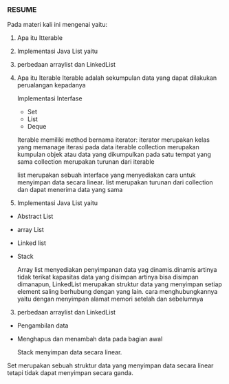 ### RESUME

Pada materi kali ini mengenai yaitu:

1. Apa itu Itterable 
2. Implementasi Java List yaitu
3. perbedaan arraylist dan LinkedList
1. Apa itu Iterable
    Iterable adalah sekumpulan data yang dapat dilakukan perualangan kepadanya

    Implementasi Interfase 
    - Set
    - List 
    - Deque

    Iterable memiliki method bernama iterator: 
    iterator merupakan kelas yang memanage iterasi pada data iterable
    collection merupakan kumpulan objek atau data yang dikumpulkan pada satu tempat yang sama 
    collection merupakan turunan dari iterable

    list merupakan sebuah interface yang menyediakan cara untuk menyimpan data secara linear. list merupakan turunan dari collection dan dapat menerima data yang sama 

2. Implementasi Java List yaitu
- Abstract List
- array List
- Linked list
- Stack

    Array list menyediakan penyimpanan data yag dinamis.dinamis artinya tidak terikat kapasitas data yang disimpan artinya bisa disimpan dimanapun,
    LinkedList merupakan struktur data yang menyimpan setiap element saling berhubung dengan yang lain. cara menghubungkannya yaitu dengan menyimpan alamat memori setelah dan sebelumnya

3. perbedaan arraylist dan LinkedList
- Pengambilan data
- Menghapus dan menambah data pada bagian awal

    Stack menyimpan data secara linear.  

Set merupakan sebuah struktur data yang menyimpan data secara linear tetapi tidak dapat menyimpan secara ganda.

 